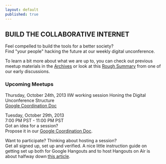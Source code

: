 ```yaml
---
layout: default
published: true
---
```


## BUILD THE COLLABORATIVE INTERNET
Feel compelled to build the tools for a better society?  
Find "your people" hacking the future at our weekly digital unconference.

To learn a bit more about what we are up to, you can check out previous meetup materials in the [Archives](http://collaborativeinter.net/wiki/archives.html) or look at this [Rough Summary](http://collaborativeinter.net/wiki/RoughSummary.html) from one of our early discussions. 
  
### Upcoming Meetups  

Thursday, October 24th, 2013
IIW working session
Honing the Digital Unconference Structure  
[Google Coordination Doc](https://docs.google.com/spreadsheet/ccc?key=0Aqe_OvhjNeDPdEJQbVQ5djd4a21NUXplN2lUaUxhUkE&usp=sharing)


Tuesday, October 29th, 2013   
7:00 PM PST - 11:00 PM PST  
Got an idea for a session?  
Propose it in our [Google Coordination Doc](https://docs.google.com/spreadsheet/ccc?key=0Aqe_OvhjNeDPdFZHSzB0NlJ1TVpWWmdVOVdMR0FvVGc&usp=sharing).  

  

Want to participate?  Thinking about hosting a session?  
Get all signed up, set up and verified.  A nice little instruction guide on getting set up both for Google Hangouts and to host Hangouts on Air is about halfway down [this article](http://mackwebsolutions.com/blog/2012/08/the-comprehensiveish-guide-to-google-hangouts/). 
